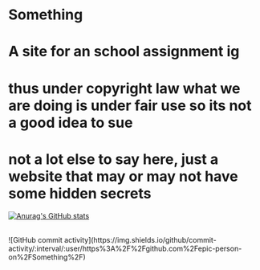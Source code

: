 # Something
# A site for an school assignment ig

# thus under copyright law what we are doing is under fair use so its not a good idea to sue

# not a lot else to say here, just a website that may or may not have some hidden secrets

[![Anurag's GitHub stats](https://github-readme-stats.vercel.app/api?username=epic-person-on)](https://github.com/anuraghazra/github-readme-stats)

<br>
![GitHub commit activity](https://img.shields.io/github/commit-activity/:interval/:user/https%3A%2F%2Fgithub.com%2Fepic-person-on%2FSomething%2F)

